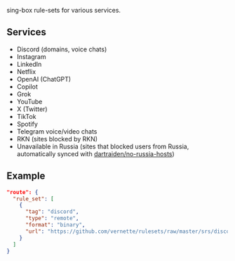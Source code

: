sing-box rule-sets for various services.

## Services

- Discord (domains, voice chats)
- Instagram
- LinkedIn
- Netflix
- OpenAI (ChatGPT)
- Copilot
- Grok
- YouTube
- X (Twitter)
- TikTok
- Spotify
- Telegram voice/video chats
- RKN (sites blocked by RKN)
- Unavailable in Russia (sites that blocked users from Russia, automatically synced with [dartraiden/no-russia-hosts](https://github.com/dartraiden/no-russia-hosts))

## Example

```json
"route": {
  "rule_set": [
    {
      "tag": "discord",
      "type": "remote",
      "format": "binary",
      "url": "https://github.com/vernette/rulesets/raw/master/srs/discord-full.srs"
    }
  ]
}
```
